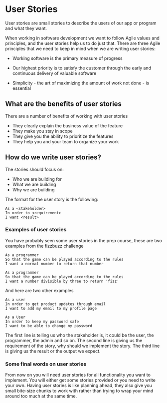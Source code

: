 # User Stories

User stories are small stories to describe the users of our app or program and what they want.

When working in software development we want to follow Agile values and principles, and the user stories help us to do just that. There are three Agile principles that we need to keep in mind when we are writing user stories:

-   Working software is the primary measure of progress
    
-   Our highest priority is to satisfy the customer through the early and continuous delivery of valuable software
    
-   Simplicity - the art of maximizing the amount of work not done - is essential
    

## What are the benefits of user stories

There are a number of benefits of working with user stories

-   They clearly explain the business value of the feature
-   They make you stay in scope
-   They give you the ability to prioritize the features
-   They help you and your team to organize your work

## How do we write user stories?

The stories should focus on:

- Who we are building for
- What we are building
- Why we are building

The format for the user story is the following:

```
As a <stakeholder>            
In order to <requirement>            
I want <result>
```

### Examples of user stories

You have probably seen some user stories in the prep course, these are two examples from the  fizzbuzz  challenge

```
As a programmer            
So that the game can be played according to the rules            
I want a normal number to return that number
```

```
As a programmer            
So that the game can be played according to the rules            
I want a number divisible by three to return 'fizz'
```

And here are two other examples

```
As a user            
In order to get product updates through email            
I want to add my email to my profile page
```

```
As a User            
In order to keep my password safe            
I want to be able to change my password
```

The first line is telling us who the stakeholder is, it could be the user, the programmer, the admin and so on. The second line is giving us the requirement of the story, why should we implement the story. The third line is giving us the result or the output we expect.

### Some final words on user stories

From now on you will need user stories for all functionality you want to implement. You will either get some stories provided or you need to write your own. Having user stories is like planning ahead, they also give you small bite-size chunks to work with rather than trying to wrap your mind around too much at the same time.
